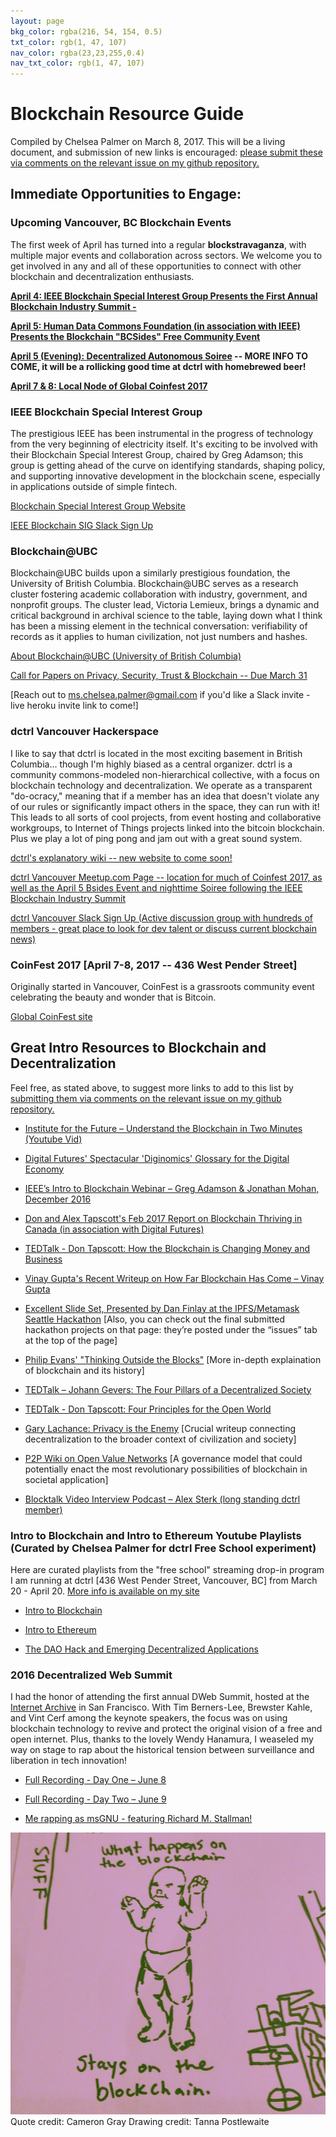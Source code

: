 ```yaml
---
layout: page
bkg_color: rgba(216, 54, 154, 0.5)
txt_color: rgb(1, 47, 107)
nav_color: rgba(23,23,255,0.4)
nav_txt_color: rgb(1, 47, 107)
---
```


# Blockchain Resource Guide

Compiled by Chelsea Palmer on March 8, 2017. This will be a living document, and submission of new links is encouraged: [please submit these via comments on the relevant issue on my github repository.](https://github.com/chiselinc/stuckincyberspace/issues/4)

## Immediate Opportunities to Engage:

### Upcoming Vancouver, BC Blockchain Events

The first week of April has turned into a regular **blockstravaganza**, with multiple major events and collaboration across sectors. We welcome you to get involved in any and all of these opportunities to connect with other blockchain and decentralization enthusiasts.

**[April 4: IEEE Blockchain Special Interest Group Presents the First Annual Blockchain Industry Summit - ](http://blockchain.ieee.org/2017-blockchain-summit/)**

**[April 5: Human Data Commons Foundation (in association with IEEE) Presents the Blockchain "BCSides" Free Community Event](http://stuckincyber.space/2017/bcsides2017)**

**[April 5 (Evening): Decentralized Autonomous Soiree]() -- MORE INFO TO COME, it will be a rollicking good time at dctrl with homebrewed beer!**

**[April 7 & 8: Local Node of Global Coinfest 2017](https://www.meetup.com/bitcoinvan/events/237974269/)**

### IEEE Blockchain Special Interest Group

The prestigious IEEE has been instrumental in the progress of technology from the very beginning of electricity itself. It's exciting to be involved with their Blockchain Special Interest Group, chaired by Greg Adamson; this group is getting ahead of the curve on identifying standards, shaping policy, and supporting innovative development in the blockchain scene, especially in applications outside of simple fintech.

[Blockchain Special Interest Group Website](http://blockchain.ieee.org/)

[IEEE Blockchain SIG Slack Sign Up](https://blockchain-ieee.signup.team/)

### Blockchain@UBC

Blockchain@UBC builds upon a similarly prestigious foundation, the University of British Columbia. Blockchain@UBC serves as a research cluster fostering academic collaboration with industry, government, and nonprofit groups. The cluster lead, Victoria Lemieux, brings a dynamic and critical background in archival science to the table, laying down what I think has been a missing element in the technical conversation: verifiability of records as it applies to human civilization, not just numbers and hashes.

[About Blockchain@UBC (University of British Columbia)](http://www.blockchainubc.ca/main/aboutus)

[Call for Papers on Privacy, Security, Trust & Blockchain -- Due March 31](http://www.blockchainubc.ca/main/project/workshop-privacy-security-trust-blockchain-techniques)

[Reach out to ms.chelsea.palmer@gmail.com if you'd like a Slack invite - live heroku invite link to come!]

### dctrl Vancouver Hackerspace

I like to say that dctrl is located in the most exciting basement in British Columbia... though I'm highly biased as a central organizer. dctrl is a community commons-modeled non-hierarchical collective, with a focus on blockchain technology and decentralization. We operate as a transparent "do-ocracy," meaning that if a member has an idea that doesn't violate any of our rules or significantly impact others in the space, they can run with it! This leads to all sorts of cool projects, from event hosting and collaborative workgroups, to Internet of Things projects linked into the bitcoin blockchain. Plus we play a lot of ping pong and jam out with a great sound system.

[dctrl's explanatory wiki -- new website to come soon!](https://github.com/DecentralVan/decentral/wiki)

[dctrl Vancouver Meetup.com Page -- location for much of Coinfest 2017, as well as the April 5 Bsides Event and nighttime Soiree following the IEEE Blockchain Industry Summit](https://www.meetup.com/dctrlvan/)

[dctrl Vancouver Slack Sign Up (Active discussion group with hundreds of members - great place to look for dev talent or discuss current blockchain news)](https://decentralslackvite.herokuapp.com/)

### CoinFest 2017 [April 7-8, 2017 -- 436 West Pender Street]

Originally started in Vancouver, CoinFest is a grassroots community event celebrating the beauty and wonder that is Bitcoin.

[Global CoinFest site](http://www.coinfest.org/coinfest-2017/)

## Great Intro Resources to Blockchain and Decentralization

Feel free, as stated above, to suggest more links to add to this list by [submitting them via comments on the relevant issue on my github repository.](https://github.com/chiselinc/stuckincyberspace/issues/4)

* [Institute for the Future – Understand the Blockchain in Two Minutes (Youtube Vid)](http://www.iftf.org/future-now/article-detail/understand-the-blockchain-in-two-minutes/)

* [Digital Futures' Spectacular 'Diginomics' Glossary for the Digital Economy](http://digitalfutures.co/diginomics/)

* [IEEE’s Intro to Blockchain Webinar – Greg Adamson & Jonathan Mohan, December 2016](https://ieeetv.ieee.org/ieeetv-specials/introduction-to-blockchain)

* [Don and Alex Tapscott's Feb 2017 Report on Blockchain Thriving in Canada (in association with Digital Futures)](http://dontapscott.com/BlockchainCorridorReport.pdf)

* [TEDTalk - Don Tapscott: How the Blockchain is Changing Money and Business](https://www.ted.com/talks/don_tapscott_how_the_blockchain_is_changing_money_and_business)

* [Vinay Gupta's Recent Writeup on How Far Blockchain Has Come – Vinay Gupta](https://hbr.org/2017/02/a-brief-history-of-blockchain)

* [Excellent Slide Set, Presented by Dan Finlay at the IPFS/Metamask Seattle Hackathon](https://github.com/MetaMask/IPFS-Ethereum-Hackathon/tree/master/slides) [Also, you can check out the final submitted hackathon projects on that page: they’re posted under the “issues” tab at the top of the page]

* [Philip Evans' "Thinking Outside the Blocks"](https://www.bcg.com/blockchain/thinking-outside-the-blocks.html) [More in-depth explaination of blockchain and its history]

* [TEDTalk – Johann Gevers: The Four Pillars of a Decentralized Society](https://youtu.be/8oeiOeDq_Nc)

* [TEDTalk - Don Tapscott: Four Principles for the Open World](https://www.ted.com/talks/don_tapscott_four_principles_for_the_open_world_1)

* [Gary Lachance: Privacy is the Enemy](http://privacyistheenemy.com/)
[Crucial writeup connecting decentralization to the broader context of civilization and society]

* [P2P Wiki on Open Value Networks](http://wiki.p2pfoundation.net/Open_Value_Network) [A governance model that could potentially enact the most revolutionary possibilities of blockchain in societal application]

* [Blocktalk Video Interview Podcast – Alex Sterk (long standing dctrl member)](https://www.youtube.com/channel/UCpfB0lyoKDCKX8wZ7a-K-dw/feed)

### Intro to Blockchain and Intro to Ethereum Youtube Playlists (Curated by Chelsea Palmer for dctrl Free School experiment)

Here are curated playlists from the "free school" streaming drop-in program I am running at dctrl [436 West Pender Street, Vancouver, BC] from March 20 - April 20. [More info is available on my site](http://www.stuckincyber.space/2017/schule)

* [Intro to Blockchain](https://youtu.be/r43LhSUUGTQ?list=PLv7Vw2tXfrx0FTMEz5n8JZEpkehIyieDP)

* [Intro to Ethereum](https://youtu.be/TDGq4aeevgY?list=PLv7Vw2tXfrx12PzOzUMuUhGGymrY-aw5P)

* [The DAO Hack and Emerging Decentralized Applications](https://youtu.be/JzCGRtGyxvY?list=PLv7Vw2tXfrx1a77sPpcQMbuk3GjVPOczt)

### 2016 Decentralized Web Summit

I had the honor of attending the first annual DWeb Summit, hosted at the [Internet Archive](http://archive.org) in San Francisco. With Tim Berners-Lee, Brewster Kahle, and Vint Cerf among the keynote speakers, the focus was on using blockchain technology to revive and protect the original vision of a free and open internet. Plus, thanks to the lovely Wendy Hanamura, I weaseled my way on stage to rap about the historical tension between surveillance and liberation in tech innovation!

* [Full Recording - Day One – June 8](https://youtu.be/Yth7O6yeZRE)

* [Full Recording - Day Two – June 9](https://youtu.be/PfWgin3JlAU)

* [Me rapping as msGNU - featuring Richard M. Stallman!](https://youtu.be/bq9W2CEGxGU)

![What happens on the blockchain, stays on the blockchain.](/images/2017projects/happens_on_blockchain.png)
Quote credit: Cameron Gray
Drawing credit: Tanna Postlewaite
